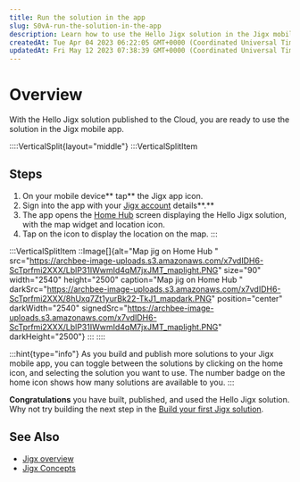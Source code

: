 ```yaml
---
title: Run the solution in the app
slug: S0vA-run-the-solution-in-the-app
description: Learn how to use the Hello Jigx solution in the Jigx mobile app. Discover the simple steps to sign in, access the Home Experience screen, and view locations on the map. Find out how to switch between different solutions and start building your own Hello J
createdAt: Tue Apr 04 2023 06:22:05 GMT+0000 (Coordinated Universal Time)
updatedAt: Fri May 12 2023 07:38:39 GMT+0000 (Coordinated Universal Time)
---
```


# Overview

With the Hello Jigx solution published to the Cloud, you are ready to use the solution in the Jigx mobile app.&#x20;

::::VerticalSplit{layout="middle"}
:::VerticalSplitItem
## Steps

1. On your mobile device** tap** the Jigx app icon.&#x20;
2. Sign into the app with your [Jigx account](<./../../Creating an account.md>) details**.**
3. The app opens the [Home Hub](<./../../../Building Apps with Jigx/UI/Home Hub.md>) screen displaying the Hello Jigx solution, with the map widget and location icon.
4. Tap on the icon to display the location on the map.
:::

:::VerticalSplitItem
::Image[]{alt="Map jig on Home Hub " src="https://archbee-image-uploads.s3.amazonaws.com/x7vdIDH6-ScTprfmi2XXX/LblP31IWwmId4qM7jxJMT_maplight.PNG" size="90" width="2540" height="2500" caption="Map jig on Home Hub " darkSrc="https://archbee-image-uploads.s3.amazonaws.com/x7vdIDH6-ScTprfmi2XXX/8hUxq7Zt1yurBk22-TkJ1_mapdark.PNG" position="center" darkWidth="2540" signedSrc="https://archbee-image-uploads.s3.amazonaws.com/x7vdIDH6-ScTprfmi2XXX/LblP31IWwmId4qM7jxJMT_maplight.PNG" darkHeight="2500"}
:::
::::

:::hint{type="info"}
As you build and publish more solutions to your Jigx mobile app, you can toggle between the solutions by clicking on the home icon, and selecting the solution you want to use. The number badge on the home icon shows how many solutions are available to you. &#x20;
:::

**Congratulations** you have built, published, and used the Hello Jigx solution. Why not try building the next step in the [Build your first Jigx solution]().

## See Also

- [Jigx overview](docId\:BrcaJaBz2U-kT_VaaWOrj)
- [Jigx Concepts](docId\:onEMnBqUmgBn6N4kaRYTs)

